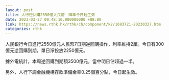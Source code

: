 ```yaml
---
layout: post
title: 人行逆回購2550億人民幣　降準今日起生效
date: 2023-03-27 09:48:10.000000000 +08:00
link: https://news.rthk.hk/rthk/ch/component/k2/1693721-20230327.htm
categories: rthk
---
```


人民銀行今日進行2550億元人民幣7日期逆回購操作，利率維持2厘。今日有300億元逆回購到期，單日淨投放2250億元。

據外電統計，本周逆回購到期額3500億元，當中明日佔超過一半。

另外，人行下調金融機構存款準備金率0.25個百分點，今日起生效。
